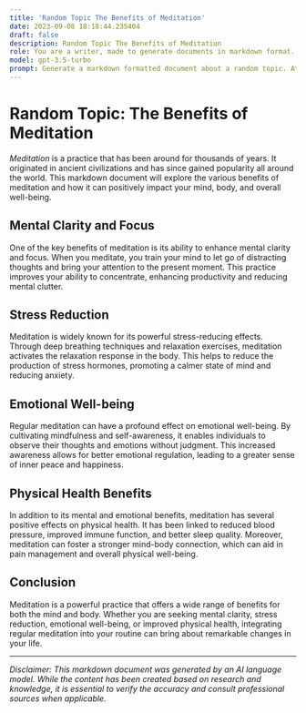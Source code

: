 ```yaml
---
title: 'Random Topic The Benefits of Meditation'
date: 2023-09-08 18:18:44.235404
draft: false
description: Random Topic The Benefits of Meditation
role: You are a writer, made to generate documents in markdown format. It is very important that all of the documents you generate are in valid markdown format.
model: gpt-3.5-turbo
prompt: Generate a markdown formatted document about a random topic. At the bottom, include a disclaimer explaining that the document was generated by you. The first line of the document should be the title. Make sure that the entire document is in proper markdown format, using a mix of various tags to make the document visually appealing.
---
```


# Random Topic: The Benefits of Meditation

*Meditation* is a practice that has been around for thousands of years. It originated in ancient civilizations and has since gained popularity all around the world. This markdown document will explore the various benefits of meditation and how it can positively impact your mind, body, and overall well-being.

## Mental Clarity and Focus

One of the key benefits of meditation is its ability to enhance mental clarity and focus. When you meditate, you train your mind to let go of distracting thoughts and bring your attention to the present moment. This practice improves your ability to concentrate, enhancing productivity and reducing mental clutter.

## Stress Reduction

Meditation is widely known for its powerful stress-reducing effects. Through deep breathing techniques and relaxation exercises, meditation activates the relaxation response in the body. This helps to reduce the production of stress hormones, promoting a calmer state of mind and reducing anxiety.

## Emotional Well-being

Regular meditation can have a profound effect on emotional well-being. By cultivating mindfulness and self-awareness, it enables individuals to observe their thoughts and emotions without judgment. This increased awareness allows for better emotional regulation, leading to a greater sense of inner peace and happiness.

## Physical Health Benefits

In addition to its mental and emotional benefits, meditation has several positive effects on physical health. It has been linked to reduced blood pressure, improved immune function, and better sleep quality. Moreover, meditation can foster a stronger mind-body connection, which can aid in pain management and overall physical well-being.

## Conclusion

Meditation is a powerful practice that offers a wide range of benefits for both the mind and body. Whether you are seeking mental clarity, stress reduction, emotional well-being, or improved physical health, integrating regular meditation into your routine can bring about remarkable changes in your life.

---

*Disclaimer: This markdown document was generated by an AI language model. While the content has been created based on research and knowledge, it is essential to verify the accuracy and consult professional sources when applicable.*